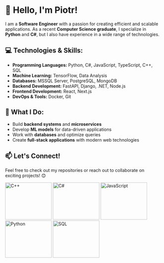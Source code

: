# 👋 Hello, I'm Piotr!

I am a **Software Engineer** with a passion for creating efficient and scalable applications. As a recent **Computer Science graduate**, I specialize in **Python** and **C#**, but I also have experience in a wide range of technologies.

## 💻 Technologies & Skills:
- **Programming Languages:** Python, C#, JavaScript, TypeScript, C++, SQL
- **Machine Learning:** TensorFlow, Data Analysis
- **Databases:** MSSQL Server, PostgreSQL, MongoDB
- **Backend Development:** FastAPI, Django, .NET, Node.js
- **Frontend Development:** React, Next.js
- **DevOps & Tools:** Docker, Git

## 🚀 What I Do:
- Build **backend systems** and **microservices**
- Develop **ML models** for data-driven applications
- Work with **databases** and optimize queries
- Create **full-stack applications** with modern web technologies

## 📫 Let's Connect!
Feel free to check out my repositories or reach out to collaborate on exciting projects! 😊


<div>
<img src="https://panoramakutna.pl/wp-content/uploads/2021/01/dlaczego-c-jest-swietny-dla-poczatkujacych.jpg" alt="C++" width = "150" height = "120"/>
<img src="https://play-lh.googleusercontent.com/U0Re_PSVXwD_dl2owMJjuERpK8UXLwMQysoMDB0kGOL73-TMBOurSbZLLEBQMxA5Lg" alt = "C#" width="150" height="120"/>
<img src="https://jaki-jezyk-programowania.pl/img/technologies/javascript.png" alt="JavaScript" width="150" height="120"/>
<img src="https://upload.wikimedia.org/wikipedia/commons/thumb/c/c3/Python-logo-notext.svg/800px-Python-logo-notext.svg.png" alt="Python" width="150" height="120"/>
<img src="https://lh6.googleusercontent.com/proxy/K_ZwPm31zEpcXFT67qvUX1KMyq4lJ7ELhwuvt7oaapNTIFjuoM8mkOKw3QhJJ7-j6i0KeSB5p2fF36tDqVl32Iecw5td5SLc45UaRi8QoQ" alt="SQL" width="150" height="120"/>
</div>


<!--
**Rucol/Rucol** is a ✨ _special_ ✨ repository because its `README.md` (this file) appears on your GitHub profile.

Here are some ideas to get you started:

- 🔭 I’m currently working on ...

- 👯 I’m looking to collaborate on some c# projects
- 🤔 I’m looking for help with ...
- 💬 Ask me about ...
- 📫 How to reach me: ...
- 😄 Pronouns: ...
- ⚡ Fun fact: ...
-->
